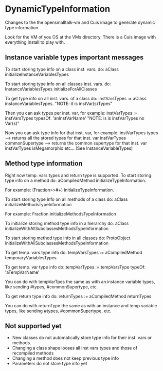 # DynamicTypeInformation
Changes to the the opensmalltalk-vm and Cuis image to generate dynamic type information 

Look for the VM of you OS at the VMs directory.
There is a Cuis image with everything install to play with.

## Instance variable types important messages
To start storing type info on a class inst. vars. do:
aClass initializeInstanceVariablesTypes

To start storing type info on all classes inst. vars. do:
InstanceVariablesTypes initializeForAllClasses

To get type info on all inst. vars. of a class do:
instVarsTypes := aClass instanceVariablesTypes.  "NOTE: it is instVar(s)Types"

Then you can ask types per inst. var, for example:
instVarTypes := instVarsTypes typesOf: 'anInstVarName'  "NOTE: is is instVarTypes no Var(s)"

Now you can ask type info for that inst. var, for example:
instVarTypes types --> returns all the stored types for that inst. var
instVarTypes commonSupertype --> returns the common supertype for that inst. var
instVarTypes isMegamorphic
etc... (See InstanceVariableTypes)

## Method type information
Right now temp. vars types and return type is supported.
To start storing type info on a method do:
aCompiledMethod initializeTypeInformation.

For example:
(Fraction>>#+) initializeTypeInformation.

To start storing type info on all methods of a class do:
aClass initializeMethodsTypeInformation

For example:
Fraction initializeMethodsTypeInformation

To initialize storing method type info in a hierarchy do:
aClass initializeWithAllSubclassesMethodsTypeInformation

To start storing method type info in all classes do:
ProtoObject initializeWithAllSubclassesMethodsTypeInformation

To get temp. vars type info do:
tempVarsTypes := aCompiledMethod temporaryVariablesTypes.

To get temp. var type info do:
tempVarTypes := tempVarsType typeOf: 'aTempVarName'

You can do with tempVarTpes the same as with an instance variable types, like sending #types, #commonSupertype, etc.

To get return type info do:
returnTypes := aCompiledMethod returnTypes

You can do with returnType the same as with an instance and temp variable types, like sending #types, #commonSupertype, etc.

## Not supported yet
- New classes do not automatically store type info for their inst. vars or methods.
- Changing a class shape looses all inst vars types and those of recompiled methods
- Changing a method does not keep previous type info
- Parameters do not store type info yet
